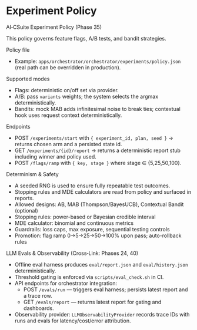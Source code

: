 # Experiment Policy
AI‑CSuite Experiment Policy (Phase 35)

This policy governs feature flags, A/B tests, and bandit strategies.

Policy file

- Example: `apps/orchestrator/orchestrator/experiments/policy.json` (real path can be overridden in production).

Supported modes

- Flags: deterministic on/off set via provider.
- A/B: pass `variants` weights; the system selects the argmax deterministically.
- Bandits: mock MAB adds infinitesimal noise to break ties; contextual hook uses request context deterministically.

Endpoints

- POST `/experiments/start` with `{ experiment_id, plan, seed }` → returns chosen arm and a persisted state id.
- GET `/experiments/{id}/report` → returns a deterministic report stub including winner and policy used.
- POST `/flags/ramp` with `{ key, stage }` where stage ∈ {5,25,50,100}.

Determinism & Safety

- A seeded RNG is used to ensure fully repeatable test outcomes.
- Stopping rules and MDE calculators are read from policy and surfaced in reports.
- Allowed designs: AB, MAB (Thompson/BayesUCB), Contextual Bandit (optional)
- Stopping rules: power-based or Bayesian credible interval
- MDE calculator: binomial and continuous metrics
- Guardrails: loss caps, max exposure, sequential testing controls
- Promotion: flag ramp 0→5→25→50→100% upon pass; auto-rollback rules

LLM Evals & Observability (Cross‑Link: Phases 24, 40)

- Offline eval harness produces `eval/report.json` and `eval/history.json` deterministically.
- Threshold gating is enforced via `scripts/eval_check.sh` in CI.
- API endpoints for orchestrator integration:
  - POST `/evals/run` — triggers eval harness; persists latest report and a trace row.
  - GET `/evals/report` — returns latest report for gating and dashboards.
- Observability provider: `LLMObservabilityProvider` records trace IDs with runs and evals for latency/cost/error attribution.
